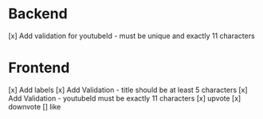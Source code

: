 # Backend
[x] Add validation for youtubeId - must be unique and exactly 11 characters

# Frontend
[x] Add labels
[x] Add Validation - title should be at least 5 characters
[x] Add Validation - youtubeId must be exactly 11 characters
[x] upvote
[x] downvote
[] like
